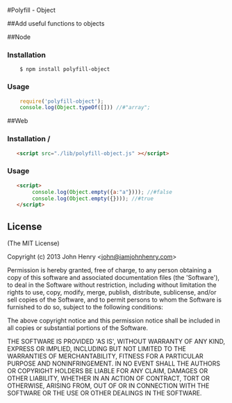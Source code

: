 #Polyfill - Object

##Add useful functions to objects

##Node
### Installation

```
    $ npm install polyfill-object
```
### Usage

```js
    require('polyfill-object');
    console.log(Object.typeOf([])) //#"array";
```

##Web
### Installation /
```html
   <script src="./lib/polyfill-object.js" ></script>
```
### Usage
```html
   <script>
        console.log(Object.empty({a:"a"}))); //#false
        console.log(Object.empty({}))); //#true
   </script>
```
## License

(The MIT License)

Copyright (c) 2013 John Henry &lt;john@iamjohnhenry.com&gt;

Permission is hereby granted, free of charge, to any person obtaining
a copy of this software and associated documentation files (the
'Software'), to deal in the Software without restriction, including
without limitation the rights to use, copy, modify, merge, publish,
distribute, sublicense, and/or sell copies of the Software, and to
permit persons to whom the Software is furnished to do so, subject to
the following conditions:

The above copyright notice and this permission notice shall be
included in all copies or substantial portions of the Software.

THE SOFTWARE IS PROVIDED 'AS IS', WITHOUT WARRANTY OF ANY KIND,
EXPRESS OR IMPLIED, INCLUDING BUT NOT LIMITED TO THE WARRANTIES OF
MERCHANTABILITY, FITNESS FOR A PARTICULAR PURPOSE AND NONINFRINGEMENT.
IN NO EVENT SHALL THE AUTHORS OR COPYRIGHT HOLDERS BE LIABLE FOR ANY
CLAIM, DAMAGES OR OTHER LIABILITY, WHETHER IN AN ACTION OF CONTRACT,
TORT OR OTHERWISE, ARISING FROM, OUT OF OR IN CONNECTION WITH THE
SOFTWARE OR THE USE OR OTHER DEALINGS IN THE SOFTWARE.
